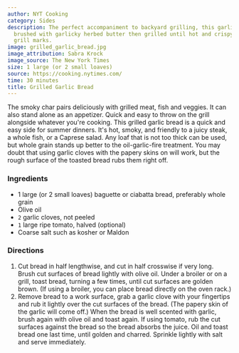 ```yaml
---
author: NYT Cooking
category: Sides
description: The perfect accompaniment to backyard grilling, this garlic bread is
  brushed with garlicky herbed butter then grilled until hot and crispy with nice
  grill marks.
image: grilled_garlic_bread.jpg
image_attribution: Sabra Krock
image_source: The New York Times
size: 1 large (or 2 small loaves)
source: https://cooking.nytimes.com/
time: 30 minutes
title: Grilled Garlic Bread
---
```


The smoky char pairs deliciously with grilled meat, fish and veggies. It can also stand alone as an appetizer. Quick and easy to throw on the grill alongside whatever you're cooking. This grilled garlic bread is a quick and easy side for summer dinners. It's hot, smoky, and friendly to a juicy steak, a whole fish, or a Caprese salad. Any loaf that is not too thick can be used, but whole grain stands up better to the oil-garlic-fire treatment. You may doubt that using garlic cloves with the papery skins on will work, but the rough surface of the toasted bread rubs them right off.

### Ingredients

* 1 large (or 2 small loaves) baguette or ciabatta bread, preferably whole grain 
* Olive oil 
* `2` garlic cloves, not peeled 
* `1` large ripe tomato, halved (optional) 
* Coarse salt such as kosher or Maldon 

### Directions

1. Cut bread in half lengthwise, and cut in half crosswise if very long. Brush cut surfaces of bread lightly with olive oil. Under a broiler or on a grill, toast bread, turning a few times, until cut surfaces are golden brown. (If using a broiler, you can place bread directly on the oven rack.)
2. Remove bread to a work surface, grab a garlic clove with your fingertips and rub it lightly over the cut surfaces of the bread. (The papery skin of the garlic will come off.) When the bread is well scented with garlic, brush again with olive oil and toast again. If using tomato, rub the cut surfaces against the bread so the bread absorbs the juice. Oil and toast bread one last time, until golden and charred. Sprinkle lightly with salt and serve immediately.